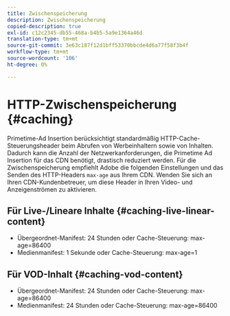 ```yaml
---
title: Zwischenspeicherung
description: Zwischenspeicherung
copied-description: true
exl-id: c12c2345-db55-468a-b4b5-5a9e1364a46d
translation-type: tm+mt
source-git-commit: 3e63c187f12d1bff53370bbcde4d6a77f58f3b4f
workflow-type: tm+mt
source-wordcount: '106'
ht-degree: 0%

---
```


# HTTP-Zwischenspeicherung {#caching}

Primetime-Ad Insertion berücksichtigt standardmäßig HTTP-Cache-Steuerungsheader beim Abrufen von Werbeinhaltern sowie von Inhalten.  Dadurch kann die Anzahl der Netzwerkanforderungen, die Primetime Ad Insertion für das CDN benötigt, drastisch reduziert werden.  Für die Zwischenspeicherung empfiehlt Adobe die folgenden Einstellungen und das Senden des HTTP-Headers `max-age` aus Ihrem CDN.  Wenden Sie sich an Ihren CDN-Kundenbetreuer, um diese Header in Ihren Video- und Anzeigenströmen zu aktivieren.

## Für Live-/Lineare Inhalte {#caching-live-linear-content}

* Übergeordnet-Manifest: 24 Stunden oder Cache-Steuerung: max-age=86400
* Medienmanifest: 1 Sekunde oder Cache-Steuerung: max-age=1

## Für VOD-Inhalt {#caching-vod-content}

* Übergeordnet-Manifest: 24 Stunden oder Cache-Steuerung: max-age=86400
* Medienmanifest: 24 Stunden oder Cache-Steuerung: max-age=86400
